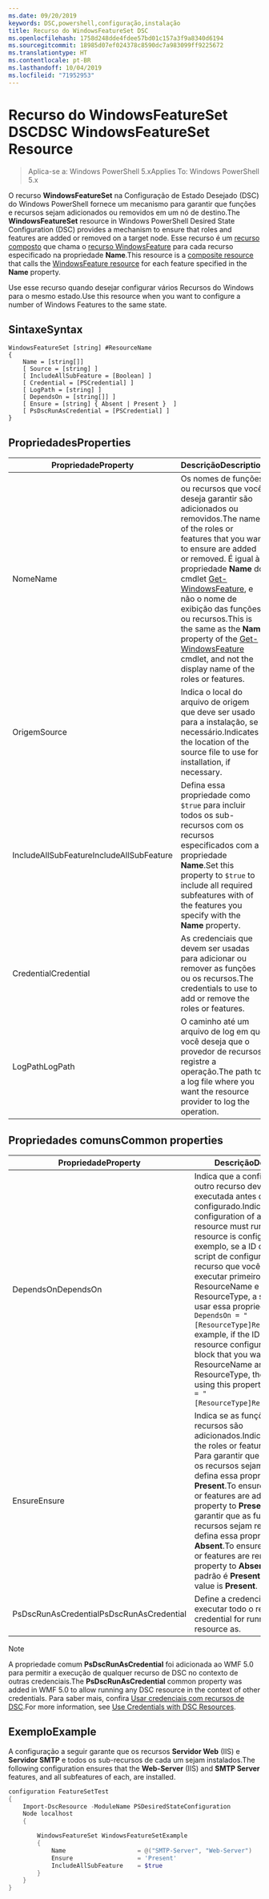 ```yaml
---
ms.date: 09/20/2019
keywords: DSC,powershell,configuração,instalação
title: Recurso do WindowsFeatureSet DSC
ms.openlocfilehash: 1758d248dde4fdee57bd01c157a3f9a8340d6194
ms.sourcegitcommit: 18985d07ef024378c8590dc7a983099ff9225672
ms.translationtype: HT
ms.contentlocale: pt-BR
ms.lasthandoff: 10/04/2019
ms.locfileid: "71952953"
---
```

# <a name="dsc-windowsfeatureset-resource"></a><span data-ttu-id="24483-103">Recurso do WindowsFeatureSet DSC</span><span class="sxs-lookup"><span data-stu-id="24483-103">DSC WindowsFeatureSet Resource</span></span>

> <span data-ttu-id="24483-104">Aplica-se a: Windows PowerShell 5.x</span><span class="sxs-lookup"><span data-stu-id="24483-104">Applies To: Windows PowerShell 5.x</span></span>

<span data-ttu-id="24483-105">O recurso **WindowsFeatureSet** na Configuração de Estado Desejado (DSC) do Windows PowerShell fornece um mecanismo para garantir que funções e recursos sejam adicionados ou removidos em um nó de destino.</span><span class="sxs-lookup"><span data-stu-id="24483-105">The **WindowsFeatureSet** resource in Windows PowerShell Desired State Configuration (DSC) provides a mechanism to ensure that roles and features are added or removed on a target node.</span></span> <span data-ttu-id="24483-106">Esse recurso é um [recurso composto](../../../resources/authoringResourceComposite.md) que chama o [recurso WindowsFeature](windowsfeatureResource.md) para cada recurso especificado na propriedade **Name**.</span><span class="sxs-lookup"><span data-stu-id="24483-106">This resource is a [composite resource](../../../resources/authoringResourceComposite.md) that calls the [WindowsFeature resource](windowsfeatureResource.md) for each feature specified in the **Name** property.</span></span>

<span data-ttu-id="24483-107">Use esse recurso quando desejar configurar vários Recursos do Windows para o mesmo estado.</span><span class="sxs-lookup"><span data-stu-id="24483-107">Use this resource when you want to configure a number of Windows Features to the same state.</span></span>

## <a name="syntax"></a><span data-ttu-id="24483-108">Sintaxe</span><span class="sxs-lookup"><span data-stu-id="24483-108">Syntax</span></span>

```Syntax
WindowsFeatureSet [string] #ResourceName
{
    Name = [string[]]
    [ Source = [string] ]
    [ IncludeAllSubFeature = [Boolean] ]
    [ Credential = [PSCredential] ]
    [ LogPath = [string] ]
    [ DependsOn = [string[]] ]
    [ Ensure = [string] { Absent | Present }  ]
    [ PsDscRunAsCredential = [PSCredential] ]
}
```

## <a name="properties"></a><span data-ttu-id="24483-109">Propriedades</span><span class="sxs-lookup"><span data-stu-id="24483-109">Properties</span></span>

|  <span data-ttu-id="24483-110">Propriedade</span><span class="sxs-lookup"><span data-stu-id="24483-110">Property</span></span>  |  <span data-ttu-id="24483-111">Descrição</span><span class="sxs-lookup"><span data-stu-id="24483-111">Description</span></span>   |
|---|---|
|<span data-ttu-id="24483-112">Nome</span><span class="sxs-lookup"><span data-stu-id="24483-112">Name</span></span> |<span data-ttu-id="24483-113">Os nomes de funções ou recursos que você deseja garantir são adicionados ou removidos.</span><span class="sxs-lookup"><span data-stu-id="24483-113">The names of the roles or features that you want to ensure are added or removed.</span></span> <span data-ttu-id="24483-114">É igual à propriedade **Name** do cmdlet [Get-WindowsFeature](/powershell/module/servermanager/get-windowsfeature?view=winserver2012r2-ps), e não o nome de exibição das funções ou recursos.</span><span class="sxs-lookup"><span data-stu-id="24483-114">This is the same as the **Name** property of the [Get-WindowsFeature](/powershell/module/servermanager/get-windowsfeature?view=winserver2012r2-ps) cmdlet, and not the display name of the roles or features.</span></span> |
|<span data-ttu-id="24483-115">Origem</span><span class="sxs-lookup"><span data-stu-id="24483-115">Source</span></span> |<span data-ttu-id="24483-116">Indica o local do arquivo de origem que deve ser usado para a instalação, se necessário.</span><span class="sxs-lookup"><span data-stu-id="24483-116">Indicates the location of the source file to use for installation, if necessary.</span></span> |
|<span data-ttu-id="24483-117">IncludeAllSubFeature</span><span class="sxs-lookup"><span data-stu-id="24483-117">IncludeAllSubFeature</span></span> |<span data-ttu-id="24483-118">Defina essa propriedade como `$true` para incluir todos os sub-recursos com os recursos especificados com a propriedade **Name**.</span><span class="sxs-lookup"><span data-stu-id="24483-118">Set this property to `$true` to include all required subfeatures with of the features you specify with the **Name** property.</span></span> |
|<span data-ttu-id="24483-119">Credential</span><span class="sxs-lookup"><span data-stu-id="24483-119">Credential</span></span> |<span data-ttu-id="24483-120">As credenciais que devem ser usadas para adicionar ou remover as funções ou os recursos.</span><span class="sxs-lookup"><span data-stu-id="24483-120">The credentials to use to add or remove the roles or features.</span></span> |
|<span data-ttu-id="24483-121">LogPath</span><span class="sxs-lookup"><span data-stu-id="24483-121">LogPath</span></span> |<span data-ttu-id="24483-122">O caminho até um arquivo de log em que você deseja que o provedor de recursos registre a operação.</span><span class="sxs-lookup"><span data-stu-id="24483-122">The path to a log file where you want the resource provider to log the operation.</span></span> |

## <a name="common-properties"></a><span data-ttu-id="24483-123">Propriedades comuns</span><span class="sxs-lookup"><span data-stu-id="24483-123">Common properties</span></span>

|<span data-ttu-id="24483-124">Propriedade</span><span class="sxs-lookup"><span data-stu-id="24483-124">Property</span></span> |<span data-ttu-id="24483-125">Descrição</span><span class="sxs-lookup"><span data-stu-id="24483-125">Description</span></span> |
|---|---|
|<span data-ttu-id="24483-126">DependsOn</span><span class="sxs-lookup"><span data-stu-id="24483-126">DependsOn</span></span> |<span data-ttu-id="24483-127">Indica que a configuração de outro recurso deve ser executada antes de ele ser configurado.</span><span class="sxs-lookup"><span data-stu-id="24483-127">Indicates that the configuration of another resource must run before this resource is configured.</span></span> <span data-ttu-id="24483-128">Por exemplo, se a ID do bloco de script de configuração do recurso que você deseja executar primeiro for ResourceName e seu tipo for ResourceType, a sintaxe para usar essa propriedade será `DependsOn = "[ResourceType]ResourceName"`.</span><span class="sxs-lookup"><span data-stu-id="24483-128">For example, if the ID of the resource configuration script block that you want to run first is ResourceName and its type is ResourceType, the syntax for using this property is `DependsOn = "[ResourceType]ResourceName"`.</span></span> |
|<span data-ttu-id="24483-129">Ensure</span><span class="sxs-lookup"><span data-stu-id="24483-129">Ensure</span></span> |<span data-ttu-id="24483-130">Indica se as funções ou os recursos são adicionados.</span><span class="sxs-lookup"><span data-stu-id="24483-130">Indicates whether the roles or features are added.</span></span> <span data-ttu-id="24483-131">Para garantir que as funções e os recursos sejam adicionados, defina essa propriedade como **Present**.</span><span class="sxs-lookup"><span data-stu-id="24483-131">To ensure that the roles or features are added, set this property to **Present**.</span></span> <span data-ttu-id="24483-132">Para garantir que as funções e os recursos sejam removidos, defina essa propriedade como **Absent**.</span><span class="sxs-lookup"><span data-stu-id="24483-132">To ensure that the roles or features are removed, set the property to **Absent**.</span></span> <span data-ttu-id="24483-133">O valor padrão é **Present**.</span><span class="sxs-lookup"><span data-stu-id="24483-133">The default value is **Present**.</span></span> |
|<span data-ttu-id="24483-134">PsDscRunAsCredential</span><span class="sxs-lookup"><span data-stu-id="24483-134">PsDscRunAsCredential</span></span> |<span data-ttu-id="24483-135">Define a credencial para executar todo o recurso.</span><span class="sxs-lookup"><span data-stu-id="24483-135">Sets the credential for running the entire resource as.</span></span> |

> [!NOTE]
> <span data-ttu-id="24483-136">A propriedade comum **PsDscRunAsCredential** foi adicionada ao WMF 5.0 para permitir a execução de qualquer recurso de DSC no contexto de outras credenciais.</span><span class="sxs-lookup"><span data-stu-id="24483-136">The **PsDscRunAsCredential** common property was added in WMF 5.0 to allow running any DSC resource in the context of other credentials.</span></span> <span data-ttu-id="24483-137">Para saber mais, confira [Usar credenciais com recursos de DSC](../../../configurations/runasuser.md).</span><span class="sxs-lookup"><span data-stu-id="24483-137">For more information, see [Use Credentials with DSC Resources](../../../configurations/runasuser.md).</span></span>

## <a name="example"></a><span data-ttu-id="24483-138">Exemplo</span><span class="sxs-lookup"><span data-stu-id="24483-138">Example</span></span>

<span data-ttu-id="24483-139">A configuração a seguir garante que os recursos **Servidor Web** (IIS) e **Servidor SMTP** e todos os sub-recursos de cada um sejam instalados.</span><span class="sxs-lookup"><span data-stu-id="24483-139">The following configuration ensures that the **Web-Server** (IIS) and **SMTP Server** features, and all subfeatures of each, are installed.</span></span>

```powershell
configuration FeatureSetTest
{
    Import-DscResource -ModuleName PSDesiredStateConfiguration
    Node localhost
    {

        WindowsFeatureSet WindowsFeatureSetExample
        {
            Name                    = @("SMTP-Server", "Web-Server")
            Ensure                  = 'Present'
            IncludeAllSubFeature    = $true
        }
    }
}
```